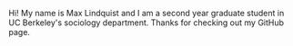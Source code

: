 Hi! My name is Max Lindquist and I am a second year graduate student in 
UC Berkeley's sociology department. Thanks for checking out my GitHub 
page.
